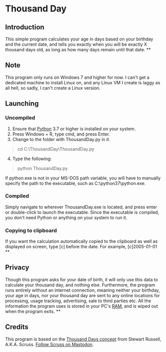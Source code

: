 # Thousand Day
## Introduction
This simple program calculates your age in days based on your birthday and the current date, and tells you exactly when you will be exactly X thousand days old, as long as how many days remain until that date.
**
## Note
This program only runs on Windows 7 and higher for now. I can't get a dedicated machine to install Linux on, and any Linux VM I create is laggy as all hell, so sadly, I can't create a Linux version.
## Launching
### Uncompiled
1. Ensure that [Python](https://python.org) 3.7 or higher is installed on your system.
2. Press Windows + R, type cmd, and press Enter.
3. Change to the folder with ThousandDay.py in it.

> cd C:\ThousandDay\ThousandDay.py

4. Type the following:

> python ThousandDay.py

If python.exe is not in your MS-DOS path variable, you will have to manually specify the path to the executable, such as C:\python37\python.exe.
### Compiled
Simply navigate to wherever ThousandDay.exe is located, and press enter or double-click to launch the executable. Since the executable is compiled, you don't need Python or anything on your system to run it.
### Copying to clipboard
If you want the calculation automatically copied to the clipboard as well as displayed on screen, type [c] before the date. For example, [c]2005-01-01
**
## Privacy
Though this program asks for your date of birth, it will only use this data to calculate your thousand day, and nothing else. Furthermore, the program runs entirely without an internet connection, meaning neither your birthday, your age in days, nor your thousand day are sent to any online locations for processing, usage tracking, advertising, sale to third parties etc. All the information the program uses is stored in your PC's [RAM](https://techterms.com/definition/ram), and is wiped out when the program exits.
**
## Credits
This program is based on the [Thousand Days concept](https://gist.github.com/scruss/3e52ce929b651eedc815baf78df10874) from Stewart Russell, A.K.A. Scruss. [Follow Scruss on Mastodon](https://xoxo.zone/@scruss).
